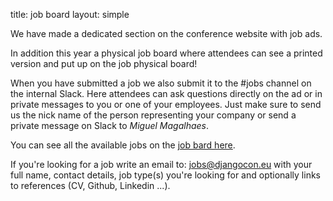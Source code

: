 title: job board
layout: simple

We have made a dedicated section on the conference website with job ads.

In addition this year a physical job board where attendees can see a printed version and put up on the job physical board!

When you have submitted a job we also submit it to the #jobs channel on the internal Slack. Here attendees can ask questions directly on the ad or in private messages to you or one of your employees. Just make sure to send us the nick name of the person representing your company or send a private message on Slack to *Miguel Magalhaes*.

You can see all the available jobs on the [job bard here](#).

If you're looking for a job write an email to: <a href="mailto:jobs@djangocon.eu">jobs@djangocon.eu</a> with your full name, contact details, job type(s) you're looking for and optionally links to references (CV, Github, Linkedin ...).
